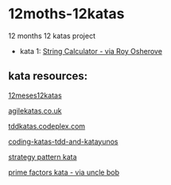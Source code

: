 # 12moths-12katas
12 months 12 katas project

* kata 1: [String Calculator - via Roy Osherove](http://osherove.com/tdd-kata-1/ "String Calculator - via Roy Osherove")

## kata resources:
[12meses12katas](https://github.com/12meses12katas)

[agilekatas.co.uk](http://agilekatas.co.uk/katas/)

[tddkatas.codeplex.com](http://tddkatas.codeplex.com/documentation)

[coding-katas-tdd-and-katayunos](http://gonzalo123.com/2011/12/12/coding-katas-tdd-and-katayunos/)

[strategy pattern kata](http://bakingwebsites.co.uk/2013/05/07/strategy-pattern-coding-kata/)

[prime factors kata - via uncle bob](http://butunclebob.com/ArticleS.UncleBob.ThePrimeFactorsKata)
